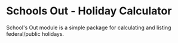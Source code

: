 Schools Out - Holiday Calculator
================

School's Out module is a simple package for calculating and listing federal/public holidays.
